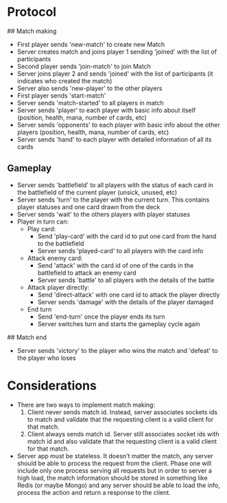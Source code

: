 # Protocol

## Match making

* First player sends 'new-match' to create new Match
* Server creates match and joins player 1 sending 'joined' with the list of participants
* Second player sends 'join-match' to join Match
* Server joins player 2 and sends 'joined' with the list of participants (it indicates who created the match)
* Server also sends 'new-player' to the other players
* First player sends 'start-match'
* Server sends 'match-started' to all players in match
* Server sends 'player' to each player with basic info about itself (position, health, mana, number of cards, etc)
* Server sends 'opponents' to each player with basic info about the other players (position, health, mana, number of cards, etc)
* Server sends 'hand' to each player with detailed information of all its cards

## Gameplay

* Server sends 'battlefield' to all players with the status of each card in the battlefield of the current player (unsick, unused, etc)
* Server sends 'turn' to the player with the current turn. This contains player statuses and one card drawn from the deck
* Server sends 'wait' to the others players with player statuses
* Player in turn can:
  * Play card:
    * Send 'play-card' with the card id to put one card from the hand to the battlefield
    * Server sends 'played-card' to all players with the card info
  * Attack enemy card:
    * Send 'attack' with the card id of one of the cards in the battlefield to attack an enemy card
    * Server sends 'battle' to all players with the details of the battle
  * Attack player directly:
    * Send 'direct-attack' with one card id to attack the player directly
    * Server sends 'damage' with the details of the player damaged
  * End turn
    * Send 'end-turn' once the player ends its turn
    * Server switches turn and starts the gameplay cycle again

## Match end

* Server sends 'victory' to the player who wins the match and 'defeat' to the player who loses

# Considerations

* There are two ways to implement match making:
  1. Client never sends match id. Instead, server associates sockets ids to match and validate that the requesting
  client is a valid client for that match.
  2. Client always sends match id. Server still associates socket ids with match id and also validate that the
  requesting client is a valid client for that match.
* Server app must be stateless. It doesn't matter the match, any server should be able to process the request from the
client. Phase one will include only one process serving all requests but in order to server a high load, the match
information should be stored in something like Redis (or maybe Mongo) and any server should be able to load the info,
process the action and return a response to the client.

